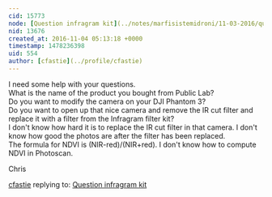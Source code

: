 ```yaml
---
cid: 15773
node: [Question infragram kit](../notes/marfisistemidroni/11-03-2016/question-infragram-kit)
nid: 13676
created_at: 2016-11-04 05:13:18 +0000
timestamp: 1478236398
uid: 554
author: [cfastie](../profile/cfastie)
---
```


I need some help with your questions.  
What is the name of the product you bought from Public Lab?   
Do you want to modify the camera on your DJI Phantom 3?  
Do you want to open up that nice camera and remove the IR cut filter and replace it with a filter from the Infragram filter kit?  
I don't know how hard it is to replace the IR cut filter in that camera. I don't know how good the photos are after the filter has been replaced.   
The formula for NDVI is (NIR-red)/(NIR+red). I don't know how to compute NDVI in Photoscan.

Chris



[cfastie](../profile/cfastie) replying to: [Question infragram kit](../notes/marfisistemidroni/11-03-2016/question-infragram-kit)

